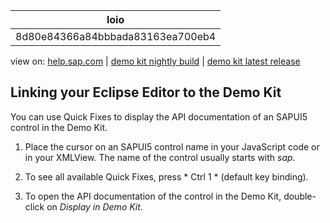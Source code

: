 | loio |
| -----|
| 8d80e84366a84bbbada83163ea700eb4 |

<div id="loio">

view on: [help.sap.com](https://help.sap.com/viewer/DRAFT/3237636b137e43519a20ad5513c49ccb/latest/en-US/8d80e84366a84bbbada83163ea700eb4.html) | [demo kit nightly build](https://openui5nightly.hana.ondemand.com/#/topic/8d80e84366a84bbbada83163ea700eb4) | [demo kit latest release](https://openui5.hana.ondemand.com/#/topic/8d80e84366a84bbbada83163ea700eb4)</div>
<!-- loio8d80e84366a84bbbada83163ea700eb4 -->

## Linking your Eclipse Editor to the Demo Kit

You can use Quick Fixes to display the API documentation of an SAPUI5 control in the Demo Kit.

1.  Place the cursor on an SAPUI5 control name in your JavaScript code or in your XMLView. The name of the control usually starts with *sap*.

2.  To see all available Quick Fixes, press * Ctrl 1 * \(default key binding\).

3.  To open the API documentation of the control in the Demo Kit, double-click on *Display in Demo Kit*.


